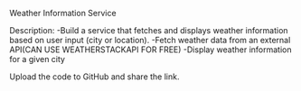 Weather Information Service
 
Description:
-Build a service that fetches and displays weather information based on user input (city or location).
-Fetch weather data from an external API(CAN USE WEATHERSTACKAPI FOR FREE)
-Display weather information for a given city
 
Upload the code to GitHub and share the link.
